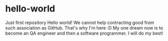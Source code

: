 # hello-world
Just first repository
Hello world!
We cannot help contracting good from such association as GitHub. That's why I'm here :D
My one dream now is to become an QA engineer and then a software programmer.
I will do my best!
